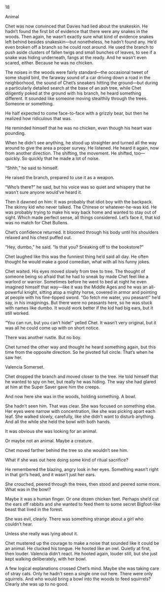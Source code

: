 18

Animal



Chet was now convinced that Davies had lied about the snakeskin. He hadn’t found the first bit of evidence that there were any snakes in the woods. Then again, he wasn’t exactly sure what kind of evidence snakes left behind besides snakeskin—but nonetheless, he hadn’t found any. He’d even broken off a branch so he could root around. He used the branch to push aside clusters of fallen twigs and small bunches of leaves, to see if a snake was hiding underneath, fangs at the ready. And he wasn’t even scared, either. Because he was no chicken.

The noises in the woods were fairly standard—the occasional tweet of some stupid bird, the faraway sound of a car driving down a road in the neighborhood, the sound of Chet’s sneakers hitting the ground—but during a particularly detailed search at the base of an ash tree, while Chet diligently poked at the ground with his branch, he heard something different. It sounded like someone moving stealthily through the trees. Someone or something.

He half expected to come face-to-face with a grizzly bear, but then he realized how ridiculous that was.

He reminded himself that he was no chicken, even though his heart was pounding.

When he didn’t see anything, he stood up straighter and turned all the way around to give the area a proper survey. He listened. He heard it again, now from another direction. The shifting, the movement. He shifted, too—quickly. So quickly that he made a lot of noise.

“Shhh,” he said to himself.

He raised the branch, prepared to use it as a weapon.

“Who’s there?” he said, but his voice was so quiet and whispery that he wasn’t sure anyone would’ve heard it.

Then it dawned on him: It was probably that idiot boy with the backpack. The skinny kid who never talked. The Chinese or whatever-he-was kid. He was probably trying to make his way back home and wanted to stay out of sight. Which made perfect sense, all things considered. Let’s face it, that kid was no match for Chet Bullens.

Chet’s confidence returned. It bloomed through his body until his shoulders relaxed and his chest puffed out. 

“Hey, dumbo,” he said. “Is that you? Sneaking off to the bookstore?”

Chet laughed like this was the funniest thing he’d said all day. He often thought he would make a good comedian, what with all his funny jokes. 

Chet waited. His eyes moved slowly from tree to tree. The thought of someone being so afraid that he had to sneak by made Chet feel like a warlord or warrior. Sometimes before he went to bed at night he even imagined himself that way—like it was the Middle Ages and he was an all-powerful knight, sitting atop a mighty horse, covered in armor and pointing at people with his fine-tipped sword. “Go fetch me water, you peasant!” he’d say, in his imaginings. But there were no peasants here, so he was stuck with names like dumbo. It would work better if the kid had big ears, but it still worked.

“You can run, but you can’t hide!” yelled Chet. It wasn’t very original, but it was all he could come up with on short notice.

There was another rustle. But no boy.

Chet turned the other way and thought he heard something again, but this time from the opposite direction. So he pivoted full circle. That’s when he saw her.

Valencia Somerset. 

Chet dropped the branch and moved closer to the tree. He told himself that he wanted to spy on her, but really he was hiding. The way she had glared at him at the Super Saver gave him the creeps. 

And now here she was in the woods, holding something. A bowl.

She hadn’t seen him. That was clear. She was focused on something else. Her eyes were narrow with concentration, like she was picking apart each leaf. She walked slowly, carefully, like she didn’t want to disturb anything. And all the while she held the bowl with both hands.

It was obvious she was looking for an animal.

Or maybe not an animal. Maybe a creature.

Chet moved farther behind the tree so she wouldn’t see him.

What if she was out here doing some kind of ritual sacrifice?

He remembered the blazing, angry look in her eyes. Something wasn’t right in that girl’s head, and it wasn’t just her ears. 

She crouched, peered through the trees, then stood and peered some more. What was in the bowl? 

Maybe it was a human finger. Or one dozen chicken feet. Perhaps she’d cut the ears off rabbits and she wanted to feed them to some secret Bigfoot-like beast that lived in the forest. 

She was evil, clearly. There was something strange about a girl who couldn’t hear.

Unless she really was lying about it.

Chet mustered up the courage to make a noise that sounded like it could be an animal. He clucked his tongue. He hooted like an owl. Quietly at first, then louder. Valencia didn’t react. He hooted again, louder still, but she just kept walking deliberately, with her bowl.

A few logical explanations crossed Chet’s mind. Maybe she was taking care of stray cats. Only he hadn’t seen a single one out here. There were only squirrels. And who would bring a bowl into the woods to feed squirrels? Clearly she was up to no good. 
